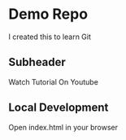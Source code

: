 # Demo Repo

I created this to learn Git

## Subheader

Watch Tutorial On Youtube


## Local Development

Open index.html in your browser